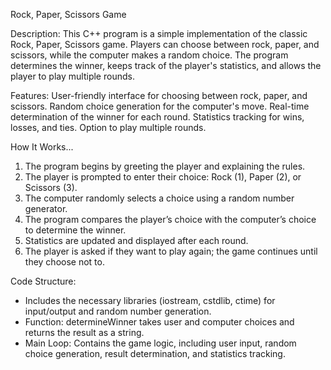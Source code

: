 Rock, Paper, Scissors Game

Description: This C++ program is a simple implementation of the classic Rock, Paper, Scissors game. Players can choose between rock, paper, and scissors, while the computer makes a random choice. The program determines the winner, keeps track of the player's statistics, and allows the player to play multiple rounds.

Features:
User-friendly interface for choosing between rock, paper, and scissors.
Random choice generation for the computer's move.
Real-time determination of the winner for each round.
Statistics tracking for wins, losses, and ties.
Option to play multiple rounds.

How It Works...

1. The program begins by greeting the player and explaining the rules.
2. The player is prompted to enter their choice: Rock (1), Paper (2), or Scissors (3).
3. The computer randomly selects a choice using a random number generator.
4. The program compares the player’s choice with the computer’s choice to determine the winner.
5. Statistics are updated and displayed after each round.
6. The player is asked if they want to play again; the game continues until they choose not to.


Code Structure:
- Includes the necessary libraries (iostream, cstdlib, ctime) for input/output and random number generation.
- Function: determineWinner takes user and computer choices and returns the result as a string.
- Main Loop: Contains the game logic, including user input, random choice generation, result determination, and statistics tracking.
